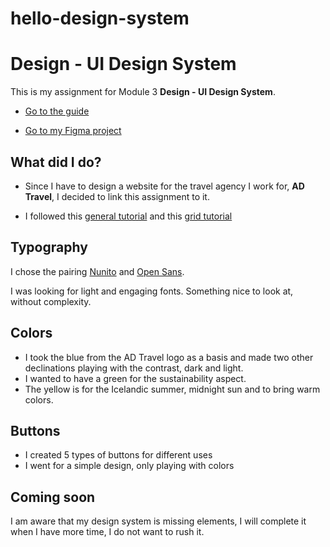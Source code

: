 # hello-design-system

# Design - UI Design System

This is my assignment for Module 3 **Design - UI Design System**.

- [Go to the guide](https://io.tskoli.dev/guides/5f1339b5b279dc27c467cb22)

- [Go to my Figma project](https://www.figma.com/file/UZvRBsLBbBPICrp4t56L7q/AD-Travel---Design-system)

## What did I do?

- Since I have to design a website for the travel agency I work for, **AD Travel**, I decided to link this assignment to it.

- I followed this [general tutorial](https://www.youtube.com/watch?v=C7F4muGAMfA) and this [grid tutorial](https://www.youtube.com/watch?v=_w-iYiEXrl0)

## Typography

I chose the pairing [Nunito](https://fonts.google.com/specimen/Nunito) and [Open Sans](https://fonts.google.com/specimen/Open+Sans).

I was looking for light and engaging fonts. Something nice to look at, without complexity.

## Colors

- I took the blue from the AD Travel logo as a basis and made two other declinations playing with the contrast, dark and light.
- I wanted to have a green for the sustainability aspect.
- The yellow is for the Icelandic summer, midnight sun and to bring warm colors.

## Buttons

- I created 5 types of buttons for different uses
- I went for a simple design, only playing with colors

## Coming soon

I am aware that my design system is missing elements, I will complete it when I have more time, I do not want to rush it.
